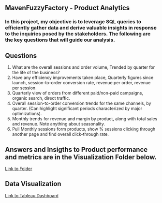 ## MavenFuzzyFactory - Product Analytics

### In this project, my objective is to leverage SQL queries to efficiently gather data and derive valuable insights in response to the inquiries posed by the stakeholders. The following are the key questions that will guide our analysis.

## Questions
1. What are the overall sessions and order volume, Trended by quarter for the life of the business?
2. Have any efficiency improvements taken place, Quarterly figures since launch, session-to-order conversion rate, revenue per order, revenue per session.
3. Quarterly view of orders from different paid/non-paid campaigns, organic search, direct traffic.
4. Overall session-to-order conversion trends for the same channels, by quarter. (Can highlight significant periods characterized by major optimizations).
5. Monthly trends for revenue and margin by product, along with total sales and revenue. Note anything about seasonality.
6. Pull Monthly sessions form products, show % sessions clicking through another page and find overall click-through rate.

## Answers and Insigths to Product performance and metrics are in the Visualization Folder below.
[Link to Folder](https://github.com/ParyaniSagar/ProductAnalytics-MavenFuzzy/tree/main/Visualization)

## Data Visualization
[Link to Tableau Dashboard](https://public.tableau.com/app/profile/sagar.paryani/viz/ProductAnalytics-MavenFuzzy/Dashboard1?publish=yes)

